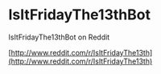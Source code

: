 # IsItFridayThe13thBot
IsItFridayThe13thBot on Reddit

[http://www.reddit.com/r/IsItFridayThe13th](http://www.reddit.com/r/IsItFridayThe13th)
